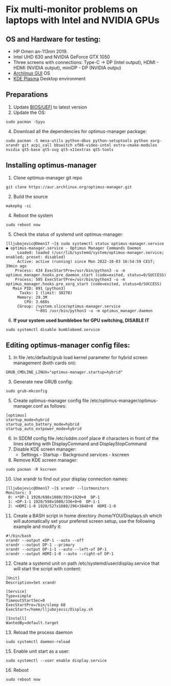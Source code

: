 # Fix multi-monitor problems on laptops with Intel and NVIDIA GPUs

## OS and Hardware for testing:
* HP Omen an-113nm 2019.
* Intel UHD 630 and NVIDIA GeForce GTX 1050
* Three screens with connections: Type-C -> DP (Intel output), HDMI - HDMI (NVIDIA output), miniDP - DP (NVIDIA outpu)
* [Archlinux GUI](https://archlinuxgui.in/) OS
* [KDE Plasma](https://kde.org/) Desktop environment

## Preparations
1. Update [BIOS/UEFI](https://www.wikihow.com/Update-Your-Computer%27s-BIOS) to latest version
3. Update the OS:
```shell
sudo pacman -Syyu
```
4. Download all the dependencies for optimus-manager package:
```shell
sudo pacman -S mesa-utils python-dbus python-setuptools python xorg-xrandr git acpi_call bbswitch xf86-video-intel extra-cmake-modules nvidia qt5-base qt5-svg qt5-x11extras qt5-tools
```
## Installing optimus-manager
1. Clone optimus-manager git repo
```shell
git clone https://aur.archlinux.org/optimus-manager.git
```
2. Build the source
```shell
makepkg -si
```
4. Reboot the system
```shell
sudo reboot now
```
5. Check the status of systemd unit optimus-manager:
```shell
[lljubojevic@Omen17 ~]$ sudo systemctl status optimus-manager.service
● optimus-manager.service - Optimus Manager Commands Daemon
     Loaded: loaded (/usr/lib/systemd/system/optimus-manager.service; enabled; preset: disabled)
     Active: active (running) since Mon 2022-10-03 16:54:59 CEST; 39min ago
    Process: 434 ExecStartPre=/usr/bin/python3 -u -m optimus_manager.hooks.pre_daemon_start (code=exited, status=0/SUCCESS)
    Process: 505 ExecStartPre=/usr/bin/python3 -u -m optimus_manager.hooks.pre_xorg_start (code=exited, status=0/SUCCESS)
   Main PID: 891 (python3)
      Tasks: 1 (limit: 38278)
     Memory: 29.3M
        CPU: 3.668s
     CGroup: /system.slice/optimus-manager.service
             └─891 /usr/bin/python3 -u -m optimus_manager.daemon
```
6. **If your system used bumblebee for GPU switching, DISABLE IT**
```shell
sudo systemctl disable bumblebeed.service
```
## Editing optimus-manager config files:
1. In file /etc/default/grub load kernel parameter for hybrid screen management (both cards on):
```shell
GRUB_CMDLINE_LINUX="optimus-manager.startup=hybrid"
```
3. Generate new GRUB config:
```shell
sudo grub-mkconfig
```
5. Create optimus-manager config file /etc/optimus-manager/optimus-manager.conf as follows:
```shell
[optimus]
startup_mode=hybrid
startup_auto_battery_mode=hybrid
startup_auto_extpower_mode=hybrid
```
6. In SDDM config file /etc/sddm.conf place # characters in front of the lines starting with DisplayCommand and DisplayStopCommand
8. Disable KDE screen manager:
    * Settings - Startup - Background services - kscreen
9. Remove KDE screen manager:
```shell
sudo pacman -R kscreen
```
10. Use xrandr to find out your display connection names:
```shell
[lljubojevic@Omen17 ~]$ xrandr --listmonitors
Monitors: 3
 0: +*DP-1 1920/698x1080/393+1920+0  DP-1
 1: +DP-1-1 1920/598x1080/336+0+0  DP-1-1
 2: +HDMI-1-0 1920/527x1080/296+3840+0  HDMI-1-0
```
11. Create a BASH script in home directory /home/YOU/Displays.sh which will automatically set your prefered screen setup, use the following example and modify it:
```shell
#!/bin/bash
xrandr --output eDP-1 --auto --off
xrandr --output DP-1 --primary
xrandr --output DP-1-1 --auto --left-of DP-1
xrandr --output HDMI-1-0 --auto --right-of DP-1
```
12. Create a systemd unit on path /etc/systemd/user/display.service that will start the script with content:
```shell
[Unit]
Description=Set xrandr

[Service]
Type=simple
TimeoutStartSec=0
ExecStartPre=/bin/sleep 60
ExecStart=/home/lljubojevic/Display.sh

[Install]
WantedBy=default.target
```
13. Reload the process daemon
```shell
sudo systemctl daemon-reload
```
15. Enable unit start as a user:
```shell
sudo systemctl --user enable display.service
```
16. Reboot
```shell
sudo reboot now
```

